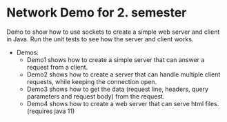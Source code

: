 # Network Demo for 2. semester
Demo to show how to use sockets to create a simple web server and client in Java.
Run the unit tests to see how the server and client works.
- Demos:
  - Demo1 shows how to create a simple server that can answer a request from a client.
  - Demo2 shows how to create a server that can handle multiple client requests, while keeping the connection open.
  - Demo3 shows how to get the data (request line, headers, query parameters and request body) from the request.
  - Demo4 shows how to create a web server that can serve html files. (requires java 11)



